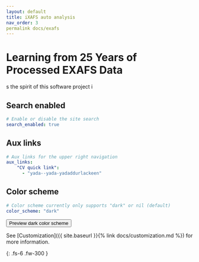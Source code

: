```yaml
---
layout: default
title: iXAFS auto analysis
nav_order: 3
permalink docs/exafs
---
```


# Learning from 25 Years of Processed EXAFS Data

s the spirit of this software project i 

## Search enabled

```yaml
# Enable or disable the site search
search_enabled: true
```

## Aux links

```yaml
# Aux links for the upper right navigation
aux_links:
    "CV quick link":
      - "yada--yada-yadaddurlackeen"
```

## Color scheme

```yaml
# Color scheme currently only supports "dark" or nil (default)
color_scheme: "dark"
```
<button class="btn js-toggle-dark-mode">Preview dark color scheme</button>

<script>
const toggleDarkMode = document.querySelector('.js-toggle-dark-mode')
const cssFile = document.querySelector('[rel="stylesheet"]')
const originalCssRef = cssFile.getAttribute('href')
const darkModeCssRef = originalCssRef.replace('just-the-docs.css', 'dark-mode-preview.css')

addEvent(toggleDarkMode, 'click', function(){
  if (cssFile.getAttribute('href') === originalCssRef) {
    cssFile.setAttribute('href', darkModeCssRef)
  } else {
    cssFile.setAttribute('href', originalCssRef)
  }
})
</script>

See [Customization]({{ site.baseurl }}{% link docs/customization.md %}) for more information.

{: .fs-6 .fw-300 }
